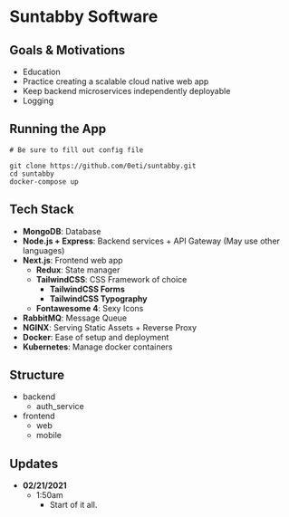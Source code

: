 # Suntabby Software


## Goals & Motivations
- Education
- Practice creating a scalable cloud native web app
- Keep backend microservices independently deployable
- Logging


## Running the App
    # Be sure to fill out config file

    git clone https://github.com/0eti/suntabby.git
    cd suntabby
    docker-compose up


## Tech Stack
- **MongoDB**: Database  
- **Node.js + Express**: Backend services + API Gateway  (May use other languages)
- **Next.js**: Frontend web app  
    - **Redux**: State manager
    - **TailwindCSS**: CSS Framework of choice
        - **TailwindCSS Forms**
        - **TailwindCSS Typography**
    - **Fontawesome 4**: Sexy Icons
- **RabbitMQ**: Message Queue
- **NGINX**: Serving Static Assets + Reverse Proxy
- **Docker**: Ease of setup and deployment
- **Kubernetes**: Manage docker containers


## Structure
- backend
    - auth_service
- frontend
    - web
    - mobile


## Updates
- **02/21/2021**
    - 1:50am
        - Start of it all.